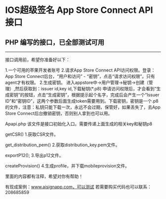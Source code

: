 
# IOS超级签名 App Store Connect API接口
## PHP 编写的接口，已全部测试可用
***

接口调用前，希望你准备好以下：

1.一个可用的苹果开发者账号
2.请求App Store Connect API访问权限。登录：App Store Connect后台，“用户和访问” - “密钥”，点击“请求访问权限”。只有agent才有权限。
2.生成密钥。
进入appstore中->用户管理->秘钥->创建（管理）,然后获取到：issuer id,key id,下载秘钥(*.p8) 申请访问权限后，才会看到“生成密钥”的按钮，点击“生成密钥”，根据提示起个名字，完成后会产生一个“Issuer ID”和“密钥ID”，这两个参数后面生成token需要用到。下载密钥，密钥是一个.p8的文件，注意：私钥只能下载一次，永远不会过期，保管好，如果丢失了，去App Store Connect后台撤销密钥，否则别人拿到也可以用。


Apapi.php 该文件是接口初始化入口。需要传递上面生成的相关key和秘钥p8

getCSR()    1.获取CSR文件。

get_distribution_pem()    2.获取distribution_key.pem文件。

exportP12();        3.导出p12文件。

createProvision()     4.生成profile，并下载mobileprovision文件。

里面的内容都有注释，希望对你有帮助！

有现成案例：www.aisignapp.com，可以测试
若需要购买代码也可以联系：208685859
